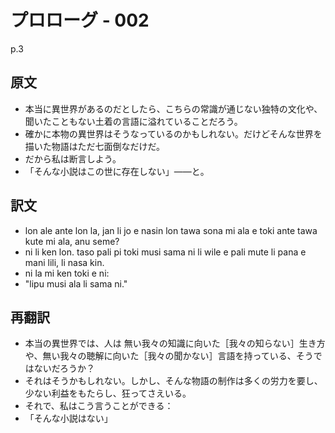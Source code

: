# プロローグ - 002

p.3

## 原文

- 本当に異世界があるのだとしたら、こちらの常識が通じない独特の文化や、聞いたこともない土着の言語に溢れていることだろう。
- 確かに本物の異世界はそうなっているのかもしれない。だけどそんな世界を描いた物語はただ七面倒なだけだ。
- だから私は断言しよう。
- 「そんな小説はこの世に存在しない」――と。

## 訳文

- lon ale ante lon la, jan li jo e nasin lon tawa sona mi ala e toki ante tawa kute mi ala, anu seme?
- ni li ken lon. taso pali pi toki musi sama ni li wile e pali mute li pana e mani lili, li nasa kin.
- ni la mi ken toki e ni:
- "lipu musi ala li sama ni."

## 再翻訳

- 本当の異世界では、人は 無い我々の知識に向いた［我々の知らない］生き方や、無い我々の聴解に向いた［我々の聞かない］言語を持っている、そうではないだろうか？
- それはそうかもしれない。しかし、そんな物語の制作は多くの労力を要し、少ない利益をもたらし、狂ってさえいる。
- それで、私はこう言うことができる：
- 「そんな小説はない」
